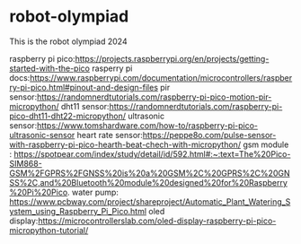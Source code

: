 # robot-olympiad
This is the robot olympiad 2024

raspberry pi pico:https://projects.raspberrypi.org/en/projects/getting-started-with-the-pico
rasperry pi docs:https://www.raspberrypi.com/documentation/microcontrollers/raspberry-pi-pico.html#pinout-and-design-files
pir sensor:https://randomnerdtutorials.com/raspberry-pi-pico-motion-pir-micropython/
dht11 sensor:https://randomnerdtutorials.com/raspberry-pi-pico-dht11-dht22-micropython/
ultrasonic sensor:https://www.tomshardware.com/how-to/raspberry-pi-pico-ultrasonic-sensor
heart rate sensor:https://peppe8o.com/pulse-sensor-with-raspberry-pi-pico-hearth-beat-chech-with-micropython/
gsm module : https://spotpear.com/index/study/detail/id/592.html#:~:text=The%20Pico-SIM868-GSM%2FGPRS%2FGNSS%20is%20a%20GSM%2C%20GPRS%2C%20GNSS%2C,and%20Bluetooth%20module%20designed%20for%20Raspberry%20Pi%20Pico.
water pump: https://www.pcbway.com/project/shareproject/Automatic_Plant_Watering_System_using_Raspberry_Pi_Pico.html
oled display:https://microcontrollerslab.com/oled-display-raspberry-pi-pico-micropython-tutorial/
